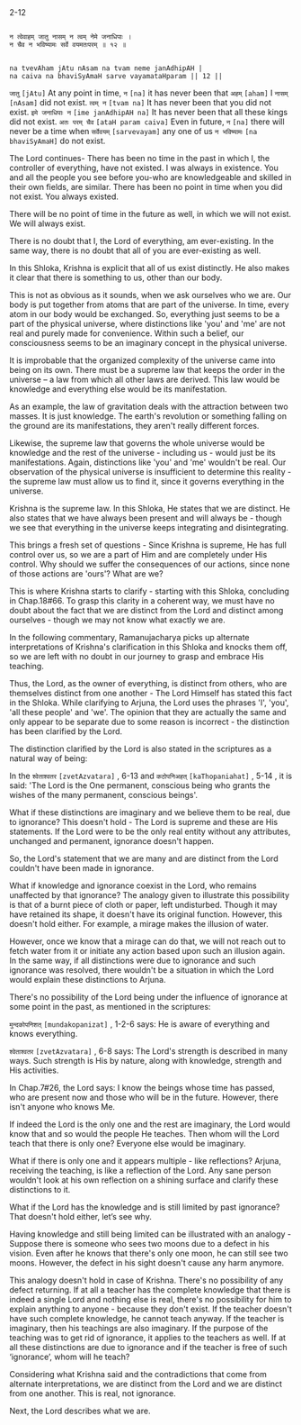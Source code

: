## <a name='_12'></a>
2-12


```shloka-sa

न त्वेवाहम् जातु नासम् न त्वम् नेमे जनाधिपाः ।
न चैव न भविष्यामः सर्वे वयमतःपरम् ॥ १२ ॥

```
```shloka-sa-hk

na tvevAham jAtu nAsam na tvam neme janAdhipAH |
na caiva na bhaviSyAmaH sarve vayamataHparam || 12 ||

```
`जातु` `[jAtu]` At any point in time, `न` `[na]` it has never been that `अहम्` `[aham]` I `नासम्` `[nAsam]` did not exist. `त्वम् न` `[tvam na]` It has never been that you did not exist. `इमे जनाधिपाः न` `[ime janAdhipAH na]` It has never been that all these kings did not exist. `अतः परम् चैव` `[ataH param caiva]` Even in future, `न` `[na]` there will never be a time when `सर्वेवयम्` `[sarvevayam]` any one of us `न भविष्यामः` `[na bhaviSyAmaH]` do not exist.



The Lord continues- There has been no time in the past in which I, the controller of everything, have not existed. I was always in existence. You and all the people you see before you-who are knowledgeable and skilled in their own fields, are similar. There has been no point in time when you did not exist. You always existed.

There will be no point of time in the future as well, in which we will not exist. We will always exist.

There is no doubt that I, the Lord of everything, am ever-existing. In the same way, there is no doubt that all of you are ever-existing as well.




In this Shloka, Krishna is explicit that all of us exist distinctly. He also makes it clear that there is something to us, other than our body. 

This is not as obvious as it sounds, when we ask ourselves who we are. Our body is put together from atoms that are part of the universe. In time, every atom in our body would be exchanged. So, everything just seems to be a part of the physical universe, where distinctions like 'you' and 'me' are not real and purely made for convenience. Within such a belief, our consciousness seems to be an imaginary concept in the physical universe. 




It is improbable that the organized complexity of the universe came into being on its own. There must be a supreme law that keeps the order in the universe – a law from which all other laws are derived. This law would be knowledge and everything else would be its manifestation. 

As an example, the law of gravitation deals with the attraction between two masses. It is just knowledge. The earth's revolution or something falling on the ground are its manifestations, they aren't really different forces. 

Likewise, the supreme law that governs the whole universe would be knowledge and the rest of the universe - including us - would just be its manifestations. Again, distinctions like 'you' and 'me' wouldn't be real. Our observation of the physical universe is insufficient to determine this reality - the supreme law must allow us to find it, since it governs everything in the universe.




Krishna is the supreme law. In this Shloka, He states that we are distinct. He also states that we have always been present and will always be - though we see that everything in the universe keeps integrating and disintegrating. 

This brings a fresh set of questions - Since Krishna is supreme, He has full control over us, so we are a part of Him and are completely under His control. Why should we suffer the consequences of our actions, since none of those actions are 'ours'? What are we? 

This is where Krishna starts to clarify - starting with this Shloka, concluding in Chap.18#66. To grasp this clarity in a coherent way, we must have no doubt about the fact that we are distinct from the Lord and distinct among ourselves - though we may not know what exactly we are. 

In the following commentary, Ramanujacharya picks up alternate interpretations of Krishna's clarification in this Shloka and knocks them off, so we are left with no doubt in our journey to grasp and embrace His teaching.




Thus, the Lord, as the owner of everything, is distinct from others, who are themselves distinct from one another - The Lord Himself has stated this fact in the Shloka. While clarifying to Arjuna, the Lord uses the phrases 'I', 'you', 'all these people' and 'we'. The opinion that they are actually the same and only appear to be separate due to some reason is incorrect - the distinction has been clarified by the Lord. 

The distinction clarified by the Lord is also stated in the scriptures as a natural way of being:

In the 
`श्वेताश्वतर` `[zvetAzvatara]` , 6-13
 and 
`कठोपनिअहत्` `[kaThopaniahat]` , 5-14
, it is said: 'The Lord is the One permanent, conscious being who grants the wishes of the many permanent, conscious beings'.




What if these distinctions are imaginary and we believe them to be real, due to ignorance? This doesn't hold - The Lord is supreme and these are His statements. If the Lord were to be the only real entity without any attributes, unchanged and permanent, ignorance doesn't happen. 

So, the Lord's statement that we are many and are distinct from the Lord couldn't have been made in ignorance. 

What if knowledge and ignorance coexist in the Lord, who remains unaffected by that ignorance? The analogy given to illustrate this possibility is that of a burnt piece of cloth or paper, left undisturbed. Though it may have retained its shape, it doesn't have its original function. However, this doesn't hold either. For example, a mirage makes the illusion of water. 

However, once we know that a mirage can do that, we will not reach out to fetch water from it or initiate any action based upon such an illusion again. In the same way, if all distinctions were due to ignorance and such ignorance was resolved, there wouldn't be a situation in which the Lord would explain these distinctions to Arjuna. 

There's no possibility of the Lord being under the influence of ignorance at some point in the past, as mentioned in the scriptures:

`मुन्दकोपनिशत्` `[mundakopanizat]` , 1-2-6
 says: He is aware of everything and knows everything.

`श्वेताश्वतर` `[zvetAzvatara]` , 6-8
 says: The Lord's strength is described in many ways. Such strength is His by nature, along with knowledge, strength and His activities. 

In Chap.7#26, the Lord says: I know the beings whose time has passed, who are present now and those who will be in the future. However, there isn't anyone who knows Me.

If indeed the Lord is the only one and the rest are imaginary, the Lord would know that and so would the people He teaches. Then whom will the Lord teach that there is only one? Everyone else would be imaginary.

What if there is only one and it appears multiple - like reflections? Arjuna, receiving the teaching, is like a reflection of the Lord. Any sane person wouldn't look at his own reflection on a shining surface and clarify these distinctions to it.

What if the Lord has the knowledge and is still limited by past ignorance? That doesn't hold either, let’s see why. 

Having knowledge and still being limited can be illustrated with an analogy - Suppose there is someone who sees two moons due to a defect in his vision. Even after he knows that there's only one moon, he can still see two moons. However, the defect in his sight doesn't cause any harm anymore. 

This analogy doesn't hold in case of Krishna. There's no possibility of any defect returning. If at all a teacher has the complete knowledge that there is indeed a single Lord and nothing else is real, there's no possibility for him to explain anything to anyone - because they don't exist. If the teacher doesn't have such complete knowledge, he cannot teach anyway. If the teacher is imaginary, then his teachings are also imaginary. If the purpose of the teaching was to get rid of ignorance, it applies to the teachers as well. If at all these distinctions are due to ignorance and if the teacher is free of such ‘ignorance’, whom will he teach?




Considering what Krishna said and the contradictions that come from alternate interpretations, we are distinct from the Lord and we are distinct from one another. This is real, not ignorance.

Next, the Lord describes what we are.


